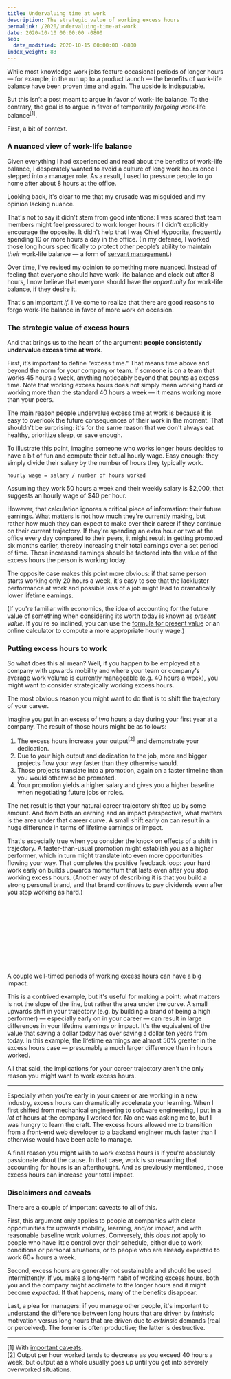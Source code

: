 ```yaml
---
title: Undervaluing time at work
description: The strategic value of working excess hours
permalink: /2020/undervaluing-time-at-work
date: 2020-10-10 00:00:00 -0800
seo:
  date_modified: 2020-10-15 00:00:00 -0800
index_weight: 83
---
```


While most knowledge work jobs feature occasional periods of longer hours — for example, in the run up to a product launch — the benefits of work-life balance have been proven [time](https://cs.stanford.edu/people/eroberts/cs201/projects/crunchmode/econ-crunch-mode.html) and [again](https://cdn2.hubspot.net/hubfs/156026/Top%205%20Reasons%20for%20WLB.pdf). The upside is indisputable.

But this isn’t a post meant to argue in favor of work-life balance. To the contrary, the goal is to argue in favor of temporarily *forgoing* work-life balance<sup>[1]</sup>.

First, a bit of context.

### A nuanced view of work-life balance

Given everything I had experienced and read about the benefits of work-life balance, I desperately wanted to avoid a culture of long work hours once I stepped into a manager role. As a result, I used to pressure people to go home after about 8 hours at the office.

Looking back, it's clear to me that my crusade was misguided and my opinion lacking nuance.

That's not to say it didn't stem from good intentions: I was scared that team members might feel pressured to work longer hours if I didn't explicitly encourage the opposite. It didn't help that I was Chief Hypocrite, frequently spending 10 or more hours a day in the office. (In my defense, I worked those long hours specifically to protect other people’s ability to maintain *their* work-life balance — a form of [servant management](https://en.wikipedia.org/wiki/Servant_leadership).)

Over time, I’ve revised my opinion to something more nuanced. Instead of feeling that everyone should have work-life balance and clock out after 8 hours, I now believe that everyone should have the *opportunity* for work-life balance, if they desire it.

That's an important *if*. I've come to realize that there are good reasons to forgo work-life balance in favor of more work on occasion.

### The strategic value of excess hours

And that brings us to the heart of the argument: **people consistently undervalue excess time at work**.

First, it’s important to define "excess time." That means time above and beyond the norm for your company or team. If someone is on a team that works 45 hours a week, anything noticeably beyond that counts as excess time. Note that working excess hours does not simply mean working hard or working more than the standard 40 hours a week — it means working more than your peers.

The main reason people undervalue excess time at work is because it is easy to overlook the future consequences of their work in the moment. That shouldn't be surprising: it's for the same reason that we don't always eat healthy, prioritize sleep, or save enough.

To illustrate this point, imagine someone who works longer hours decides to have a bit of fun and compute their actual hourly wage. Easy enough: they simply divide their salary by the number of hours they typically work.

```
hourly wage = salary / number of hours worked
```

Assuming they work 50 hours a week and their weekly salary is $2,000, that suggests an hourly wage of $40 per hour.

However, that calculation ignores a critical piece of information: their future earnings. What matters is not how much they're currently making, but rather how much they can expect to make over their career if they continue on their current trajectory. If they're spending an extra hour or two at the office every day compared to their peers, it might result in getting promoted six months earlier, thereby increasing their total earnings over a set period of time. Those increased earnings should be factored into the value of the excess hours the person is working today.

The opposite case makes this point more obvious: if that same person starts working only 20 hours a week, it's easy to see that the lackluster performance at work and possible loss of a job might lead to dramatically lower lifetime earnings.

(If you're familiar with economics, the idea of accounting for the future value of something when considering its worth today is known as _present value_. If you're so inclined, you can use the [formula for present value](https://en.wikipedia.org/wiki/Present_value#Calculation) or an online calculator to compute a more appropriate hourly wage.)

### Putting excess hours to work

So what does this all mean? Well, if you happen to be employed at a company with upwards mobility and where your team or company's average work volume is currently manageable (e.g. 40 hours a week), you might want to consider strategically working excess hours.

The most obvious reason you might want to do that is to shift the trajectory of your career.

Imagine you put in an excess of two hours a day during your first year at a company. The result of those hours might be as follows:

1. The excess hours increase your output<sup>[2]</sup> and demonstrate your dedication.
2. Due to your high output and dedication to the job, more and bigger projects flow your way faster than they otherwise would.
3. Those projects translate into a promotion, again on a faster timeline than you would otherwise be promoted.
4. Your promotion yields a higher salary and gives you a higher baseline when negotiating future jobs or roles.

The net result is that your natural career trajectory shifted up by some amount. And from both an earning and an impact perspective, what matters is the area under that career curve. A small shift early on can result in a huge difference in terms of lifetime earnings or impact.

That's especially true when you consider the knock on effects of a shift in trajectory. A faster-than-usual promotion might establish you as a higher performer, which in turn might translate into even more opportunities flowing your way. That completes the positive feedback loop: your hard work early on builds upwards momentum that lasts even after you stop working excess hours. (Another way of describing it is that you build a strong personal brand, and that brand continues to pay dividends even after you stop working as hard.)

<svg class="line-chart"></svg>
<figcaption>A couple well-timed periods of working excess hours can have a big impact.</figcaption>

This is a contrived example, but it's useful for making a point: what matters is not the slope of the line, but rather the area under the curve. A small upwards shift in your trajectory (e.g. by building a brand of being a high performer) — especially early on in your career — can result in large differences in your lifetime earnings or impact. It's the equivalent of the value that saving a dollar today has over saving a dollar ten years from today. In this example, the lifetime earnings are almost 50% greater in the excess hours case — presumably a much larger difference than in hours worked.

All that said, the implications for your career trajectory aren't the only reason you might want to work excess hours.

---

Especially when you're early in your career or are working in a new industry, excess hours can dramatically accelerate your learning. When I first shifted from mechanical engineering to software engineering, I put in a *lot* of hours at the company I worked for. No one was asking me to, but I was hungry to learn the craft. The excess hours allowed me to transition from a front-end web developer to a backend engineer much faster than I otherwise would have been able to manage.

A final reason you might wish to work excess hours is if you're absolutely passionate about the cause. In that case, work is so rewarding that accounting for hours is an afterthought. And as previously mentioned, those excess hours can increase your total impact.

### Disclaimers and caveats

There are a couple of important caveats to all of this.

First, this argument only applies to people at companies with clear opportunities for upwards mobility, learning, and/or impact, and with reasonable baseline work volumes. Conversely, this *does not* apply to people who have little control over their schedule, either due to work conditions or personal situations, or to people who are already expected to work 60+ hours a week.

Second, excess hours are generally not sustainable and should be used intermittently. If you make a long-term habit of working excess hours, both you and the company might acclimate to the longer hours and it might become *expected*. If that happens, many of the benefits disappear.

Last, a plea for managers: if you manage other people, it's important to understand the difference between long hours that are driven by *intrinsic* motivation versus long hours that are driven due to *extrinsic* demands (real or perceived). The former is often productive; the latter is destructive.

---

<div class="footnote">[1] With <a href="#disclaimers-and-caveats">important caveats</a>.</div>
<div class="footnote">[2] Output per hour worked tends to decrease as you exceed 40 hours a week, but output as a whole usually goes up until you get into severely overworked situations.</div>

<script src="https://cdn.jsdelivr.net/npm/chart.xkcd@1.1/dist/chart.xkcd.min.js"></script>
<script>
  const svg = document.querySelector('.line-chart')

  const lineChart = new chartXkcd.Line(svg, {
    title: 'Career trajectory',
    xLabel: 'Time (years)',
    yLabel: 'Monthly Salary ($)',
    data: {
      labels: ['now', '1', '2', '3', '4', '5', '6', '7', '8', '9', '10'],
      datasets: [{
        label: 'Working excess hours',
        data: [2000, 2250, 3000, 3500, 5000, 5750, 8000, 9000, 12000, 13250, 15000],
      }, {
        label: 'Working standard hours',
        data: [2000, 2250, 2500, 3000, 3250, 3500, 5000, 5500, 6000, 8000, 8500],
      }],
    },
    options: {
      yTickCount: 3,
      legendPosition: chartXkcd.config.positionType.upLeft
    }
  });
</script>
